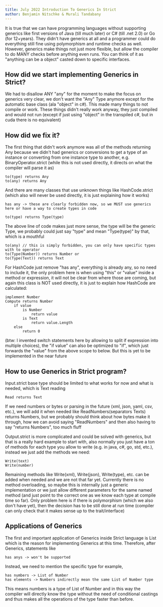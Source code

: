 ```yaml
---
title: July 2022 Introduction To Generics In Strict
author: Benjamin Nitschke & Murali Tandabany
---
```


It is true that we can have programming languages without supporting generics like first versions of Java (till much later) or C# (till .net 2.0) or Go (for 12+years). They didn't have generics at all and a programmer could do everything still fine using polymorphism and runtime checks as well. However, generics make things not just more flexible, but allow the compiler to do MANY checks before anything even runs. You can think of it as "anything can be a object" casted down to specific interfaces.

## How did we start implementing Generics in Strict?

We had to disallow ANY "any" for the moment to make the focus on generics very clear, we don't want the "Any" Type anymore except for the automatic base class (ala "object" in c#). This made many things to not compile or work. These things didn't really work anyway, they just compiled and would not run (except if just using "object" in the transpiled c#, but in cuda there is no equivalent)

## How did we fix it?

The first thing that didn't work anymore was all of the methods returning Any because we didn't had generics or conversions to get a type of an instance or converting from one instance type to another, e.g. BinaryOperator.strict (while this is not used directly, it directs on what the compiler will parse it as)

```
to(type) returns Any
to(any) returns Any
```

And there are many classes that use unknown things like HashCode.strict (which also will never be used directly, it is just explaining how it works)

```
has any -> these are clearly forbidden now, so we MUST use generics here or have a way to create types in code

to(type) returns Type(type)
```

The above line of code makes just more sense, the type will be the generic Type, we probably could just say "type" and mean "Type(type)" by that, which is a mouthful

```
to(any) // this is simply forbidden, you can only have specific types with to operator
to(Type(Number)) returns Number or
to(Type(Text)) returns Text
```

For HashCode just remove "has any", everything is already any, so no need to include it, the only problem here is when using "this" or "value" inside a method or expression, it will not be clear from where those are coming, but again this class is NOT used directly, it is just to explain how HashCode are calculated:

```
implement Number
Compute returns Number
    if value
        is Number
            return value
        is Text
            return value.Length
    else
        return 0
```
		
(btw: I invented switch statements here by allowing to split if expression into multiple choices), the "if value" can also be optimized to "if", which just forwards the "value" from the above scope to below. But this is yet to be implemented in the near future

## How to use Generics in Strict program?

Input.strict base type should be limited to what works for now and what is needed, which is Text reading

```
Read returns Text
```

If we need numbers or bytes or parsing in the future (xml, json, yaml, csv, etc.), we will add it when needed like ReadNumbers(separators Texts) returns Numbers, but we probably should think about how bytes make it through, how we can avoid saying "ReadNumbers" and then also having to say "returns Numbers", too much fluff

Output.strict is more complicated and could be solved with generics, but that is a really hard example to start with, also normally you just have a ton of methods for each type you allow to write (e.g. in java, c#, go, std, etc.), instead we just add the methods we need:

```
Write(text)
Write(number)
```

Remaining methods like Write(xml), Write(json), Write(type), etc. can be added when needed and we are not that far yet. Currently there is no method overloading, so maybe this is internally just a generic implementation or we just allow different parameters for the same named method (and just point to the correct one as we know each type at compile time so far). Only problem here is if there is polymorphism (which we also don't have yet), then the decision has to be still done at run time (compiler can only check that it makes sense up to the trait/interface)

## Applications of Generics

The first and important application of Generics inside Strict language is List which is the reason for implementing Generics at this time. Therefore, after Generics, statements like 

```
has anys -> won't be supported
```

Instead, we need to mention the specific type for example,

```
has numbers -> List of Number
has elements -> Numbers indirectly mean the same List of Number type
```

This means numbers is a type of List of Number and in this way the compiler will directly know the type without the need of conditional castings and thus makes all the operations of the type faster than before.
